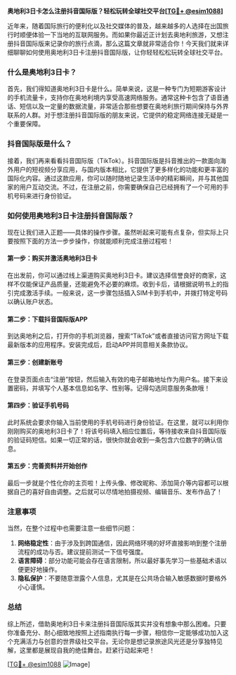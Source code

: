 **奥地利3日卡怎么注册抖音国际版？轻松玩转全球社交平台[[TG💪+ @esim1088](https://t.me/s/esim1088)]**

近年来，随着国际旅行的便利化以及社交媒体的普及，越来越多的人选择在出国旅行时顺便体验一下当地的互联网服务。而如果你最近正计划去奥地利旅游，又想注册抖音国际版来记录你的旅行点滴，那么这篇文章就非常适合你！今天我们就来详细聊聊如何使用奥地利3日卡注册抖音国际版，让你轻轻松松玩转全球社交平台。

### 什么是奥地利3日卡？

首先，我们得知道奥地利3日卡是什么。简单来说，这是一种专门为短期游客设计的手机流量卡，支持你在奥地利境内享受高速网络服务。通常这种卡包含了语音通话、短信以及一定量的数据流量，非常适合那些想要在奥地利旅行期间保持与外界联系的人群。对于想注册抖音国际版的朋友来说，它提供的稳定网络连接无疑是一个重要保障。

### 抖音国际版是什么？

接着，我们再来看看抖音国际版（TikTok）。抖音国际版是抖音推出的一款面向海外用户的短视频分享应用，与国内版本相比，它提供了更多样化的功能和更丰富的国际化内容。通过这款应用，你可以随时随地记录生活中的精彩瞬间，并与其他国家的用户互动交流。不过，在注册之前，你需要确保自己已经拥有了一个可用的手机号码来进行身份验证。

### 如何使用奥地利3日卡注册抖音国际版？

现在让我们进入正题——具体的操作步骤。虽然听起来可能有点复杂，但实际上只要按照下面的方法一步步操作，你就能顺利完成注册过程啦！

#### 第一步：购买并激活奥地利3日卡

在出发前，你可以通过线上渠道购买奥地利3日卡。建议选择信誉良好的商家，这样不仅能保证产品质量，还能避免不必要的麻烦。收到卡后，请根据说明书上的指引完成激活手续。一般来说，这一步骤包括插入SIM卡到手机中，并拨打特定号码以确认账户状态。

#### 第二步：下载抖音国际版APP

到达奥地利之后，打开你的手机浏览器，搜索“TikTok”或者直接访问官方网址下载最新版本的应用程序。安装完成后，启动APP并同意相关条款协议。

#### 第三步：创建新账号

在登录页面点击“注册”按钮，然后输入有效的电子邮箱地址作为用户名。接下来设置密码，并填写个人基本信息如名字、性别等。记得勾选同意服务条款哦！

#### 第四步：验证手机号码

此时系统会要求你输入当前使用的手机号码进行身份验证。在这里，就可以利用你刚刚购买的奥地利3日卡了！将该号码填入相应位置后，等待接收来自抖音国际版的验证码短信。如果一切正常的话，很快你就会收到一条包含六位数字的确认信息。

#### 第五步：完善资料并开始创作

最后一步就是个性化你的主页啦！上传头像、修改昵称、添加简介等内容都可以根据自己的喜好自由调整。之后就可以尽情地拍摄视频、编辑音乐、发布作品了！

### 注意事项

当然，在整个过程中也需要注意一些细节问题：

1. **网络稳定性**：由于涉及到跨国通信，因此网络环境的好坏直接影响到整个注册流程的成功与否。建议提前测试一下信号强度。
2. **语言障碍**：部分功能可能会存在语言限制，所以最好事先学习一些基础术语以便更好地操作。
3. **隐私保护**：不要随意泄露个人信息，尤其是在公共场合输入敏感数据时要格外小心谨慎。

### 总结

综上所述，借助奥地利3日卡来注册抖音国际版其实并没有想象中那么困难。只要你准备充分、耐心细致地按照上述指南执行每一步骤，相信你一定能够成功加入这个充满活力与创意的世界级社交平台。无论你是想记录旅途风光还是分享独特见解，这里都是展现自我的绝佳舞台。赶紧行动起来吧！

[[TG💪+ @esim1088](https://t.me/s/esim1088) ![Image](https://i.postimg.cc/4NQfJmqS/Snipaste-2025-05-13-00-14-12.png)]